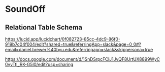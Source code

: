 # SoundOff

## Relational Table Schema

https://lucid.app/lucidchart/0f082723-85cc-4dc9-86f0-919b7c04f004/edit?shared=true&referringApp=slack&page=0_0#?email=daniel.brewer%40byu.edu&referringapp=slack&skippersona=true

https://docs.google.com/document/d/1SnDSrpcFClJ1JvQF8UrtUX8899WyC0yvTtI_RK-G5I0/edit?usp=sharing


